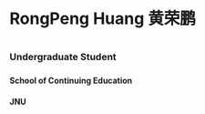 <h1>RongPeng Huang 黄荣鹏<h1> 
  
<h3>Undergraduate Student<h3>
<h4>School of Continuing Education <h4>
<h4>JNU<h4>

